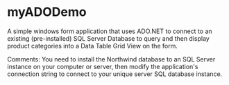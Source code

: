 # myADODemo
A simple windows form application that uses ADO.NET to connect to an existing (pre-installed) SQL Server Database to query and then display product categories into a Data Table Grid View on the form.

Comments: You need to install the Northwind database to an SQL Server instance on your computer or server, then modify the application's connection string to connect to your unique server SQL database instance. 


